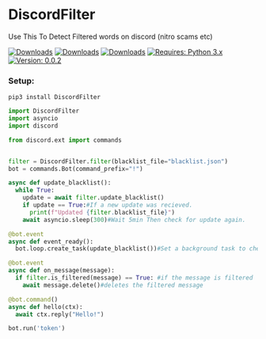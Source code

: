 # DiscordFilter
Use This To Detect Filtered words on discord (nitro scams etc)

[![Downloads](https://pepy.tech/badge/DiscordFilter)](https://pepy.tech/project/DiscordFilter)
[![Downloads](https://pepy.tech/badge/DiscordFilter/week)](https://pepy.tech/project/DiscordFilter)
[![Downloads](https://pepy.tech/badge/DiscordFilter/month)](https://pepy.tech/project/DiscordFilter)
[![Requires: Python 3.x](https://img.shields.io/pypi/pyversions/DiscordFilter.svg)](https://pypi.org/project/DiscordFilter/)
[![Version: 0.0.2](https://img.shields.io/pypi/v/DiscordFilter.svg)](https://pypi.org/project/DiscordFilter/)

### Setup:
``pip3 install DiscordFilter``


```python
import DiscordFilter
import asyncio
import discord

from discord.ext import commands


filter = DiscordFilter.filter(blacklist_file="blacklist.json")
bot = commands.Bot(command_prefix="!")

async def update_blacklist():
  while True:
    update = await filter.update_blacklist()
    if update == True:#If a new update was recieved.
      print(f"Updated {filter.blacklist_file}")
    await asyncio.sleep(300)#Wait 5min Then check for update again.

@bot.event
async def event_ready():
  bot.loop.create_task(update_blacklist())#Set a background task to check for updates every 5min.

@bot.event
async def on_message(message):
  if filter.is_filtered(message) == True: #if the message is filtered
    await message.delete()#deletes the filtered message

@bot.command()
async def hello(ctx):
  await ctx.reply("Hello!")

bot.run('token')
```
